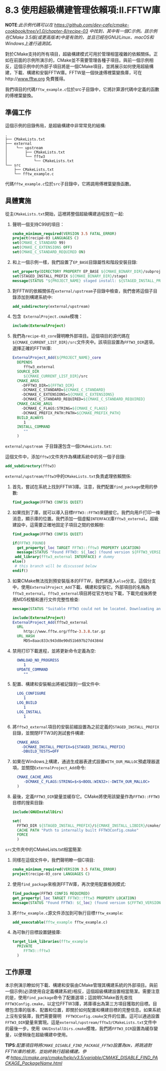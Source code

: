 # 8.3 使用超級構建管理依賴項:Ⅱ.FFTW庫

**NOTE**:*此示例代碼可以在 https://github.com/dev-cafe/cmake-cookbook/tree/v1.0/chapter-8/recipe-03 中找到，其中有一個C示例。該示例在CMake 3.5版(或更高版本)中是有效的，並且已經在GNU/Linux、macOS和Windows上進行過測試。*

對於CMake支持的所有項目，超級構建模式可用於管理相當複雜的依賴關係。正如在前面的示例所演示的，CMake並不需要管理各種子項目。與前一個示例相反，這個示例中的外部子項目將是一個CMake項目，並將展示如何使用超級構建，下載、構建和安裝FFTW庫。FFTW是一個快速傅裡葉變換庫，可在http://www.fftw.org 免費獲得。

我們項目的代碼`fftw_example.c`位於src子目錄中，它將計算源代碼中定義的函數的傅裡葉變換。

## 準備工作

這個示例的目錄佈局，是超級構建中非常常見的結構:

```shell
.
├── CMakeLists.txt
├── external
│    └── upstream
│        ├── CMakeLists.txt
│        └── fftw3
│            └── CMakeLists.txt
└── src
    ├── CMakeLists.txt
    └── fftw_example.c
```

代碼`fftw_example.c`位於`src`子目錄中，它將調用傅裡葉變換函數。

## 具體實施

從主`CMakeLists.txt`開始，這裡將整個超級構建過程放在一起:

1. 聲明一個支持C99的項目：

   ```cmake
   cmake_minimum_required(VERSION 3.5 FATAL_ERROR)
   project(recipe-03 LANGUAGES C)
   set(CMAKE_C_STANDARD 99)
   set(CMAKE_C_EXTENSIONS OFF)
   set(CMAKE_C_STANDARD_REQUIRED ON)
   ```

2. 和上一個示例一樣，我們設置了`EP_BASE`目錄屬性和階段安裝目錄:

   ```cmake
   set_property(DIRECTORY PROPERTY EP_BASE ${CMAKE_BINARY_DIR}/subprojects)
   set(STAGED_INSTALL_PREFIX ${CMAKE_BINARY_DIR}/stage)
   message(STATUS "${PROJECT_NAME} staged install: ${STAGED_INSTALL_PREFIX}")
   ```

3. 對FFTW的依賴關係在` external/upstream `子目錄中檢查，我們會將這個子目錄添加到構建系統中:

   ```cmake
   add_subdirectory(external/upstream)
   ```

4. 包含` ExternalProject.cmake`模塊：

   ```cmake
   include(ExternalProject)
   ```

5. 我們為`recipe-03_core`聲明瞭外部項目。這個項目的源代碼在`${CMAKE_CURRENT_LIST_DIR}/src`文件夾中。該項目設置為`FFTW3_DIR`選項，選擇正確的FFTW庫:

   ```cmake
   ExternalProject_Add(${PROJECT_NAME}_core
     DEPENDS
     	fftw3_external
     SOURCE_DIR
     	${CMAKE_CURRENT_LIST_DIR}/src
     CMAKE_ARGS
       -DFFTW3_DIR=${FFTW3_DIR}
       -DCMAKE_C_STANDARD=${CMAKE_C_STANDARD}
       -DCMAKE_C_EXTENSIONS=${CMAKE_C_EXTENSIONS}
       -DCMAKE_C_STANDARD_REQUIRED=${CMAKE_C_STANDARD_REQUIRED}
     CMAKE_CACHE_ARGS
       -DCMAKE_C_FLAGS:STRING=${CMAKE_C_FLAGS}
       -DCMAKE_PREFIX_PATH:PATH=${CMAKE_PREFIX_PATH}
     BUILD_ALWAYS
     	1
     INSTALL_COMMAND
     	""
     )
   ```

`external/upstream `子目錄還包含一個`CMakeLists.txt`:

這個文件中，添加`fftw3`文件夾作為構建系統中的另一個子目錄:

```cmake
add_subdirectory(fftw3)
```

` external/upstream/fftw3 `中的`CMakeLists.txt`負責處理依賴關係:

1. 首先，嘗試在系統上找到FFTW3庫。注意，我們配置`find_package`使用的參數:

   ```cmake
   find_package(FFTW3 CONFIG QUIET)
   ```

2. 如果找到了庫，就可以導入目標`FFTW3::FFTW3`來鏈接它。我們向用戶打印一條消息，顯示庫的位置。我們添加一個虛擬`INTERFACE`庫`fftw3_external`。超級建設中，這需要正確地固定子項目之間的依賴樹:

   ```cmake
   find_package(FFTW3 CONFIG QUIET)
   
   if(FFTW3_FOUND)
     get_property(_loc TARGET FFTW3::fftw3 PROPERTY LOCATION)
     message(STATUS "Found FFTW3: ${_loc} (found version ${FFTW3_VERSION})")
   	add_library(fftw3_external INTERFACE) # dummy
   else()
   	# this branch will be discussed below
   endif()
   ```

3. 如果CMake無法找到預安裝版本的FFTW，我們將進入`else`分支。這個分支中，使用`ExternalProject_Add`下載、構建和安裝它。外部項目的名稱為`fftw3_external`。`fftw3_external`項目將從官方地址下載，下載完成後將使用MD5校驗和進行文件完整性檢查:

   ```cmake
   message(STATUS "Suitable FFTW3 could not be located. Downloading and building!")
   
   include(ExternalProject)
   ExternalProject_Add(fftw3_external
     URL
     	http://www.fftw.org/fftw-3.3.8.tar.gz
     URL_HASH
     	MD5=8aac833c943d8e90d51b697b27d4384d
   ```

4. 禁用打印下載進程，並將更新命令定義為空:

   ```cmake
     OWNLOAD_NO_PROGRESS
     	1
     UPDATE_COMMAND
     	""	
   ```

5. 配置、構建和安裝輸出將被記錄到一個文件中:

   ```cmake
     LOG_CONFIGURE
     	1
     LOG_BUILD
     	1
     LOG_INSTALL
     	1
   ```

6. 將`fftw3_external`項目的安裝前綴設置為之前定義的`STAGED_INSTALL_PREFIX`目錄，並關閉FFTW3的測試套件構建:

   ```cmake
     CMAKE_ARGS
       -DCMAKE_INSTALL_PREFIX=${STAGED_INSTALL_PREFIX}
       -DBUILD_TESTS=OFF
   ```

7. 如果在Windows上構建，通過生成器表達式設置`WITH_OUR_MALLOC`預處理器選項，並關閉`ExternalProject_Add`命令:

   ```cmake
     CMAKE_CACHE_ARGS
     	-DCMAKE_C_FLAGS:STRING=$<$<BOOL:WIN32>:-DWITH_OUR_MALLOC>
     )
   ```

8. 最後，定義`FFTW3_DIR`變量並緩存它。CMake將使用該變量作為`FFTW3::FFTW3`目標的搜索目錄:

   ```cmake
   include(GNUInstallDirs)
   
   set(
     FFTW3_DIR ${STAGED_INSTALL_PREFIX}/${CMAKE_INSTALL_LIBDIR}/cmake/fftw3
     CACHE PATH "Path to internally built FFTW3Config.cmake"
     FORCE
     )
   ```

`src`文件夾中的CMakeLists.txt相當簡潔:

1. 同樣在這個文件中，我們聲明瞭一個C項目:

   ```cmake
   cmake_minimum_required(VERSION 3.5 FATAL_ERROR)
   project(recipe-03_core LANGUAGES C)
   ```

2. 使用`find_package`來檢測FFTW庫，再次使用配置檢測模式:

   ```cmake
   find_package(FFTW3 CONFIG REQUIRED)
   get_property(_loc TARGET FFTW3::fftw3 PROPERTY LOCATION)
   message(STATUS "Found FFTW3: ${_loc} (found version ${FFTW3_VERSION})")
   ```

3. 將`fftw_example.c`源文件添加到可執行目標`fftw_example`:

   ```cmake
   add_executable(fftw_example fftw_example.c)
   ```

4. 為可執行目標設置鏈接庫:

   ```cmake
   target_link_libraries(fftw_example
     PRIVATE
     	FFTW3::fftw3
     )	
   ```

## 工作原理

本示例演示瞭如何下載、構建和安裝由CMake管理其構建系統的外部項目。與前一個示例(必須使用自定義構建系統)相反，這個超級構建設置相當簡潔。需要注意的是，使用`find_package`命令了配置選項；這說明CMake首先查找`FFTW3Config.cmake`，以定位FFTW3庫，將庫導出為第三方項目獲取的目標。目標包含庫的版本、配置和位置，即關於如何配置和構建目標的完整信息。如果系統上沒有安裝庫，我們需要聲明`  FFTW3Config.cmake`文件的位置。這可以通過設置`FFTW3_DIR`變量來實現。這是`external/upstream/fftw3/CMakeLists.txt`文件中的最後一步。使用` GNUInstallDirs.cmake`模塊，我們將`FFTW3_DIR`設置為緩存變量，以便稍後在超級構建中使用。

**TIPS**:*配置項目時將`CMAKE_DISABLE_FIND_PACKAGE_FFTW3`設置為`ON`，將跳過對FFTW庫的檢測，並始終執行超級構建。參考:https://cmake.org/cmake/help/v3.5/variable/CMAKE_DISABLE_FIND_PACKAGE_PackageName.html*




